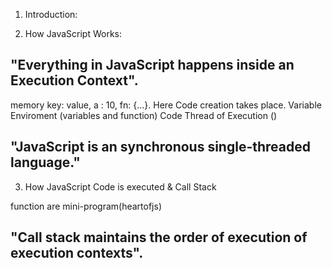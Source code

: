 1. Introduction:


2. How JavaScript Works: 


## "Everything in JavaScript happens inside an Execution Context".

memory key: value,  a : 10, fn: {...}. Here Code creation takes place. Variable Enviroment (variables and function)
Code Thread of Execution ()

## "JavaScript is an synchronous single-threaded language."

3. How JavaScript Code is executed & Call Stack

function are mini-program(heartofjs)

##  "Call stack maintains the order of execution of execution contexts".